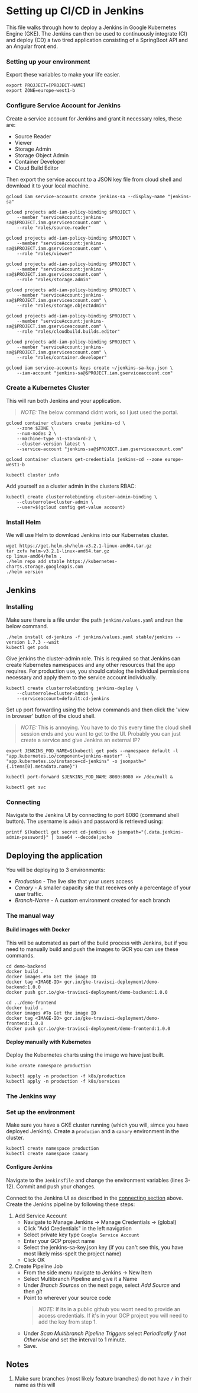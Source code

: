 # Setting up CI/CD in Jenkins

This file walks through how to deploy a Jenkins in Google Kubernetes Engine (GKE). The Jenkins can then be used to 
continuously integrate (CI) and deploy (CD) a two tired application consisting of a SpringBoot API and an Angular 
front end.

### Setting up your environment
Export these variables to make your life easier. 

````
export PROJJECT=[PROJECT-NAME]
export ZONE=europe-west1-b
````

### Configure Service Account for Jenkins
Create a service account for Jenkins and grant it necessary roles, these are:
 
 - Source Reader
 - Viewer
 - Storage Admin
 - Storage Object Admin
 - Container Developer
 - Cloud Build Editor

Then export the service account to a JSON key file from cloud shell and download it to your local machine.

````
gcloud iam service-accounts create jenkins-sa --display-name "jenkins-sa"

gcloud projects add-iam-policy-binding $PROJECT \
    --member "serviceAccount:jenkins-sa@$PROJECT.iam.gserviceaccount.com" \
    --role "roles/source.reader"

gcloud projects add-iam-policy-binding $PROJECT \
    --member "serviceAccount:jenkins-sa@$PROJECT.iam.gserviceaccount.com" \
    --role "roles/viewer"

gcloud projects add-iam-policy-binding $PROJECT \
    --member "serviceAccount:jenkins-sa@$PROJECT.iam.gserviceaccount.com" \
    --role "roles/storage.admin"

gcloud projects add-iam-policy-binding $PROJECT \
    --member "serviceAccount:jenkins-sa@$PROJECT.iam.gserviceaccount.com" \
    --role "roles/storage.objectAdmin"

gcloud projects add-iam-policy-binding $PROJECT \
    --member "serviceAccount:jenkins-sa@$PROJECT.iam.gserviceaccount.com" \
    --role "roles/cloudbuild.builds.editor"

gcloud projects add-iam-policy-binding $PROJECT \
    --member "serviceAccount:jenkins-sa@$PROJECT.iam.gserviceaccount.com" \
    --role "roles/container.developer"

gcloud iam service-accounts keys create ~/jenkins-sa-key.json \
    --iam-account "jenkins-sa@$PROJECT.iam.gserviceaccount.com"
````

### Create a Kubernetes Cluster 
This will run both Jenkins and your application.

> *NOTE:* The below command didnt work, so I just used the portal. 

````
gcloud container clusters create jenkins-cd \
    --zone $ZONE \
    --num-nodes 2 \
    --machine-type n1-standard-2 \
    --cluster-version latest \
    --service-account "jenkins-sa@$PROJECT.iam.gserviceaccount.com"

gcloud container clusters get-credentials jenkins-cd --zone europe-west1-b

kubectl cluster info
````

Add yourself as a cluster admin in the clusters RBAC:
````
kubectl create clusterrolebinding cluster-admin-binding \
    --clusterrole=cluster-admin \
    --user=$(gcloud config get-value account)
````

### Install Helm

We will use Helm to download Jenkins into our Kubernetes cluster.

````
wget https://get.helm.sh/helm-v3.2.1-linux-amd64.tar.gz
tar zxfv helm-v3.2.1-linux-amd64.tar.gz
cp linux-amd64/helm .
./helm repo add stable https://kubernetes-charts.storage.googleapis.com
./helm version
````

## Jenkins

### Installing 

Make sure there is a file under the path ``jenkins/values.yaml`` and run the below command.

````
./helm install cd-jenkins -f jenkins/values.yaml stable/jenkins --version 1.7.3 --wait
kubectl get pods
````
Give jenkins the cluster-admin role. This is required so that Jenkins can create Kubernetes namespaces and any other
resources that the app requires. For production use, you should catalog the individual permissions necessary and apply 
them to the service account individually.

````
kubectl create clusterrolebinding jenkins-deploy \
    --clusterrole=cluster-admin \
    --serviceaccount=default:cd-jenkins
````
Set up port forwarding using the below commands and then click the 'view in browser' button of the cloud shell.

> *NOTE:* This is annoying. You have to do this every time the cloud shell session ends and you want to get to the UI.
> Probably you can just create a service and give Jenkins an external IP?
````
export JENKINS_POD_NAME=$(kubectl get pods --namespace default -l "app.kubernetes.io/component=jenkins-master" -l "app.kubernetes.io/instance=cd-jenkins" -o jsonpath="{.items[0].metadata.name}") 

kubectl port-forward $JENKINS_POD_NAME 8080:8080 >> /dev/null & 

kubectl get svc
````
### <div id="connecting_to_jenkins">Connecting</div> 

Navigate to the Jenkins UI by connecting to port 8080 (command shell button). The username is ``admin`` and password
is retrieved using:
````
printf $(kubectl get secret cd-jenkins -o jsonpath="{.data.jenkins-admin-password}" | base64 --decode);echo
````

## Deploying the application

You will be deploying to 3 environments:
- *Production*  - The live site that your users access
- *Canary*      - A smaller capacity site that receives only a percentage of your user traffic.
- *Branch-Name* - A custom environment created for each branch

### The manual way 
#### Build images with Docker

This will be automated as part of the build process with Jenkins, but if you need to manually build and push the images
to GCR you can use these commands.

````
cd demo-backend
docker build .
docker images #To Get the image ID
docker tag <IMAGE-ID> gcr.io/gke-travisci-deployment/demo-backend:1.0.0
docker push gcr.io/gke-travisci-deployment/demo-backend:1.0.0

cd ../demo-frontend
docker build .
docker images #To Get the image ID
docker tag <IMAGE-ID> gcr.io/gke-travisci-deployment/demo-frontend:1.0.0
docker push gcr.io/gke-travisci-deployment/demo-frontend:1.0.0
````

#### Deploy manually with Kubernetes 

Deploy the Kubernetes charts using the image we have just built. 

````
kube create namespace production

kubectl apply -n production -f k8s/production
kubectl apply -n production -f k8s/services
````

### The Jenkins way

### Set up the environment

Make sure you have a GKE cluster running (which you will, simce you have deployed Jenkins). Create a ``producion`` and 
a ``canary`` environment in the cluster.

````
kubectl create namespace production
kubectl create namespace canary
````

#### Configure Jenkins

Navigate to the ``Jenkinsfile`` and change the environment variables (lines 3-12). Commit and push your changes.

Connect to the Jenkins UI as described in the <a href="#connecting_to_jenkins">connecting section</a> above. Create the 
Jenkins pipeline by following these steps:

1. Add Service Account
    - Navigate to Manage Jenkins -> Manage Credentials -> (global) 
    - Click "Add Credentials" in the left navigation
    - Select private key type `Google Service Account` 
    - Enter your GCP project name
    - Select the jenkins-sa-key.json key (if you can't see this, you have most likely miss-spelt the project name) 
    - Click OK
2. Create Pipeline Job
    - From the side menu navigate to Jenkins -> New Item 
    - Select Multibranch Pipeline and give it a Name
    - Under *Branch Sources* on the next page, select *Add Source* and then *git*
    - Point to wherever your source code 
        > *NOTE:* If its in a public github you wont need to provide an access credentials. If it's in your GCP project
        > you will need to add the key from step 1.
    - Under *Scan Multibranch Pipeline Triggers* select *Periodically if not Otherwise* and set the interval to 1 minute.
    - Save.
    


## Notes

1. Make sure branches (most likely feature branches) do not have ``/`` in their name as this will